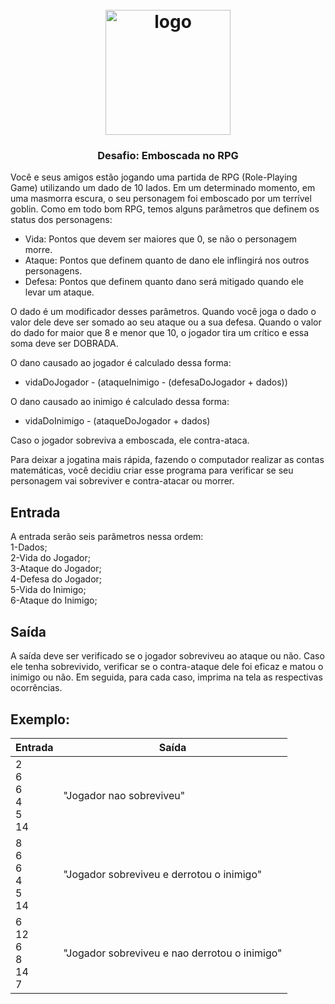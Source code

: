 <h1 align="center">
<h1 align="center">
  <br>
  <img src="https://user-images.githubusercontent.com/93685200/204018285-c0264742-fdb1-4f74-8106-364b2b5bb340.png" alt="logo" height="200">
</h1>

<h3 align="center"> Desafio: Emboscada no RPG</h3>

Você e seus amigos estão jogando uma partida de RPG (Role-Playing Game) utilizando um dado de 10 lados. Em um determinado momento, em uma masmorra escura, o seu personagem foi emboscado por um terrível goblin. Como em todo bom RPG, temos alguns parâmetros que definem os status dos personagens:

* Vida: Pontos que devem ser maiores que 0, se não o personagem morre.
* Ataque: Pontos que definem quanto de dano ele inflingirá nos outros personagens.
* Defesa: Pontos que definem quanto dano será mitigado quando ele levar um ataque.

O dado é um modificador desses parâmetros. Quando você joga o dado o valor dele deve ser somado ao seu ataque ou a sua defesa. Quando o valor do dado for maior que 8 e menor que 10, o jogador tira um crítico e essa soma deve ser DOBRADA.

O dano causado ao jogador é calculado dessa forma:  
* vidaDoJogador - (ataqueInimigo - (defesaDoJogador + dados))

O dano causado ao inimigo é calculado dessa forma:  
* vidaDoInimigo - (ataqueDoJogador + dados)

Caso o jogador sobreviva a emboscada, ele contra-ataca.

Para deixar a jogatina mais rápida, fazendo o computador realizar as contas matemáticas, você decidiu criar esse programa para verificar se seu personagem vai sobreviver e contra-atacar ou morrer.

## Entrada
A entrada serão seis parâmetros nessa ordem: <br />
1-Dados;<br />
2-Vida do Jogador;<br />
3-Ataque do Jogador;<br />
4-Defesa do Jogador;<br />
5-Vida do Inimigo;<br />
6-Ataque do Inimigo;<br />

## Saída
A saída deve ser verificado se o jogador sobreviveu ao ataque ou não. Caso ele tenha sobrevivido, verificar se o contra-ataque dele foi eficaz e matou o inimigo ou não. Em seguida, para cada caso, imprima na tela as respectivas ocorrências.

## Exemplo:
| Entrada  |   Saída   |
| ---------| ------------- |
| 2<br />6<br />6<br />4<br />5<br />14 |  "Jogador nao sobreviveu" 
| 8<br />6<br />6<br />4<br />5<br />14 | "Jogador sobreviveu e derrotou o inimigo" 
|6<br />12<br />6<br />8<br />14<br />7| "Jogador sobreviveu e nao derrotou o inimigo" 
